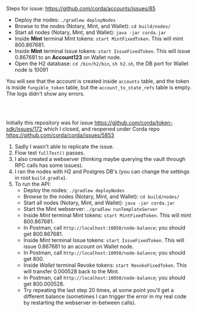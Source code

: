 Steps for issue: https://github.com/corda/accounts/issues/85

* Deploy the nodes: `./gradlew deployNodes`
* Browse to the nodes (Notary, Mint, and Wallet): `cd build/nodes/`
* Start all nodes (Notary, Mint, and Wallet): `java -jar corda.jar`
* Inside **Mint** terminal Mint tokens: `start MintFixedToken`. This will mint 800.867681.
* Inside **Mint** terminal Issue tokens: `start IssueFixedToken`. This will issue 0.867681 to an **Account123** on Wallet node.
* Open the H2 database: `cd /bin/h2/bin`, `sh h2.sh`, the DB port for Wallet node is 10091

You will see that the account is created inside `accounts` table, and the token is inside `fungible_token` table, but the `account_to_state_refs` table is empty.
The logs didn't show any errors.  
  
<br>
<br>    
  
Initially this repository was for issue https://github.com/corda/token-sdk/issues/172
which I closed, and reopened under Corda repo https://github.com/corda/corda/issues/5853

1. Sadly I wasn't able to replicate the issue.
2. Flow test `fullTest()` passes.
3. I also created a webserver (thinking maybe querying the vault through RPC calls has some issues).
4. I ran the nodes with H2 and Postgres DB's (you can change the settings in root `build.gradle`).
5. To run the API:
   * Deploy the nodes: `./gradlew deployNodes`
   * Browse to the nodes (Notary, Mint, and Wallet): `cd build/nodes/`
   * Start all nodes (Notary, Mint, and Wallet): `java -jar corda.jar`
   * Start the Mint webserver: `./gradlew runTemplateServer`
   * Inside *Mint* terminal Mint tokens: `start MintFixedToken`. This will mint 800.867681.
   * In Postman, call `http://localhost:10050/node-balance`; you should get 800.867681.
   * Inside *Mint* terminal Issue tokens: `start IssueFixedToken`. This will issue 0.867681 to an account on Wallet node.
   * In Postman, call `http://localhost:10050/node-balance`; you should get 800.
   * Inside *Wallet* terminal Revoke tokens: `start RevokeFixedToken`. This will transfer 0.000528 back to the Mint.
   * In Postman, call `http://localhost:10050/node-balance`; you should get 800.000528.
   * Try repeating the last step 20 times, at some point you'll get a different balance (sometimes I can trigger the 
   error in my real code by restarting the webserver in-between calls).
